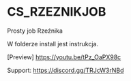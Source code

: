 # CS_RZEZNIKJOB

Prosty job Rzeźnika

W folderze install jest instrukcja.

[Preview] https://youtu.be/tPz_OaPX98c

Support: https://discord.gg/TRJcW3rNBd

